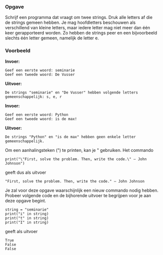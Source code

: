 ### Opgave

Schrijf een programma dat vraagt om twee strings. Druk alle letters af die de strings gemeen hebben. Je mag hoofdletters beschouwen als verschillend van kleine letters, maar iedere letter mag niet meer dan één keer gerapporteerd worden. Zo hebben de strings peer en een bijvoorbeeld slechts één letter gemeen, namelijk de letter e.


### Voorbeeld

**Invoer:**

    Geef een eerste woord: seminarie
    Geef een tweede woord: De Vusser

**Uitvoer:**

    De strings "seminarie" en "De Vusser" hebben volgende letters gemeenschappelijk: s, e, r

**Invoer:**

    Geef een eerste woord: Python
    Geef een tweede woord: is de max!

**Uitvoer:**

    De strings "Python" en "is de max" hebben geen enkele letter gemeenschappelijk.

Om een aanhalingsteken (") te printen, kan je \" gebruiken. Het commando

`print("\"First, solve the problem. Then, write the code.\" – John Johnson")`

geeft dus als uitvoer

`"First, solve the problem. Then, write the code." – John Johnson`

Je zal voor deze opgave waarschijnlijk een nieuw commando nodig hebben. Probeer volgende code en de bijhorende uitvoer te begrijpen voor je aan deze opgave begint.

```
string = "seminarie"
print("i" in string)
print("t" in string)
print("I" in string)
```
geeft als uitvoer
```
True
False
False
```
